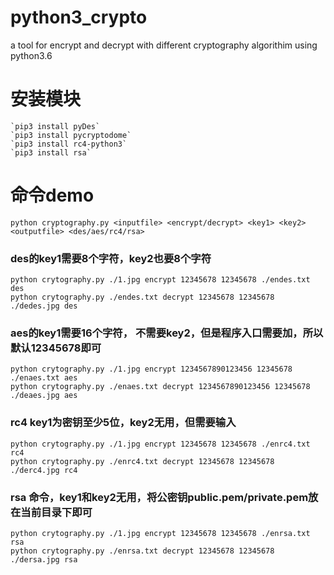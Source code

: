 # python3_crypto
a tool for encrypt and decrypt with different cryptography algorithim using python3.6


# 安装模块

	`pip3 install pyDes`
	`pip3 install pycryptodome`
	`pip3 install rc4-python3`
	`pip3 install rsa`

# 命令demo

	python cryptography.py <inputfile> <encrypt/decrypt> <key1> <key2> <outputfile> <des/aes/rc4/rsa>

### des的key1需要8个字符，key2也要8个字符

	python crytography.py ./1.jpg encrypt 12345678 12345678 ./endes.txt des
	python crytography.py ./endes.txt decrypt 12345678 12345678 ./dedes.jpg des

### aes的key1需要16个字符， 不需要key2，但是程序入口需要加，所以默认12345678即可

	python crytography.py ./1.jpg encrypt 1234567890123456 12345678 ./enaes.txt aes
	python crytography.py ./enaes.txt decrypt 1234567890123456 12345678 ./deaes.jpg aes

### rc4 key1为密钥至少5位，key2无用，但需要输入

	python crytography.py ./1.jpg encrypt 12345678 12345678 ./enrc4.txt rc4
	python crytography.py ./enrc4.txt decrypt 12345678 12345678 ./derc4.jpg rc4

### rsa 命令，key1和key2无用，将公密钥public.pem/private.pem放在当前目录下即可

	python crytography.py ./1.jpg encrypt 12345678 12345678 ./enrsa.txt rsa
	python crytography.py ./enrsa.txt decrypt 12345678 12345678 ./dersa.jpg rsa
